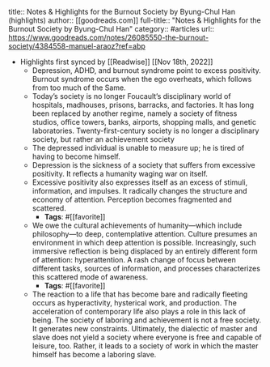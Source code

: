 title:: Notes & Highlights for the Burnout Society by Byung-Chul Han (highlights)
author:: [[goodreads.com]]
full-title:: "Notes & Highlights for the Burnout Society by Byung-Chul Han"
category:: #articles
url:: https://www.goodreads.com/notes/26085550-the-burnout-society/4384558-manuel-araoz?ref=abp

- Highlights first synced by [[Readwise]] [[Nov 18th, 2022]]
	- Depression, ADHD, and burnout syndrome point to excess positivity. Burnout syndrome occurs when the ego overheats, which follows from too much of the Same.
	- Today’s society is no longer Foucault’s disciplinary world of hospitals, madhouses, prisons, barracks, and factories. It has long been replaced by another regime, namely a society of fitness studios, office towers, banks, airports, shopping malls, and genetic laboratories. Twenty-first-century society is no longer a disciplinary society, but rather an achievement society
	- The depressed individual is unable to measure up; he is tired of having to become himself.
	- Depression is the sickness of a society that suffers from excessive positivity. It reflects a humanity waging war on itself.
	- Excessive positivity also expresses itself as an excess of stimuli, information, and impulses. It radically changes the structure and economy of attention. Perception becomes fragmented and scattered.
		- **Tags**: #[[favorite]]
	- We owe the cultural achievements of humanity—which include philosophy—to deep, contemplative attention. Culture presumes an environment in which deep attention is possible. Increasingly, such immersive reflection is being displaced by an entirely different form of attention: hyperattention. A rash change of focus between different tasks, sources of information, and processes characterizes this scattered mode of awareness.
		- **Tags**: #[[favorite]]
	- The reaction to a life that has become bare and radically fleeting occurs as hyperactivity, hysterical work, and production. The acceleration of contemporary life also plays a role in this lack of being. The society of laboring and achievement is not a free society. It generates new constraints. Ultimately, the dialectic of master and slave does not yield a society where everyone is free and capable of leisure, too. Rather, it leads to a society of work in which the master himself has become a laboring slave.